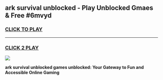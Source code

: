 
## ark survival unblocked - Play Unblocked Gmaes & Free #6mvyd
<h3>
<a href="https://news.freeplayer.one?title=ark_survival_unblocked&ref=24F">CLICK TO PLAY</a></h3>
<hr>

<h3>
<a href="https://news.freeplayer.one?title=ark_survival_unblocked&ref=24F">CLICK 2 PLAY</a>
  
</h3>

<a href="https://news.freeplayer.one?title=ark_survival_unblocked&ref=24F/"><img src="https://clearcache.store/games.png"></a>


**ark survival unblocked games unblocked: Your Gateway to Fun and Accessible Online Gaming**
